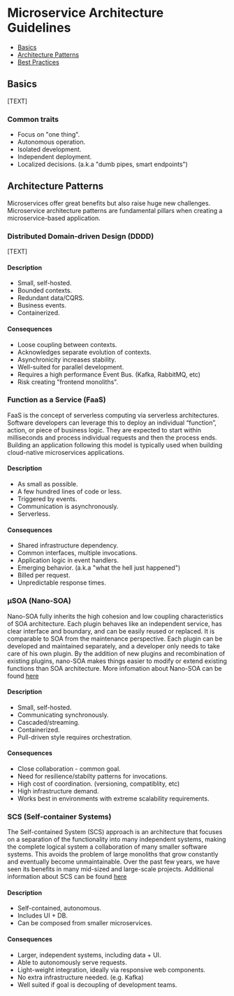 Microservice Architecture Guidelines
======================

* [Basics](#basics)
* [Architecture Patterns](#architecture-patterns)
* [Best Practices](#best-practices)

## Basics

[TEXT]


### Common traits

* Focus on "one thing".
* Autonomous operation.
* Isolated development.
* Independent deployment.
* Localized decisions. (a.k.a "dumb pipes, smart endpoints")


## Architecture Patterns

Microservices offer great benefits but also raise huge new challenges. Microservice architecture patterns are fundamental pillars when creating a microservice-based application.


### Distributed Domain-driven Design (DDDD)

[TEXT]


#### Description

* Small, self-hosted.
* Bounded contexts.
* Redundant data/CQRS.
* Business events.
* Containerized.


#### Consequences

* Loose coupling between contexts.
* Acknowledges separate evolution of contexts.
* Asynchronicity increases stability.
* Well-suited for parallel development.
* Requires a high performance Event Bus. (Kafka, RabbitMQ, etc)
* Risk creating "frontend monoliths". 


### Function as a Service (FaaS)

FaaS is the concept of serverless computing via serverless architectures. Software developers can leverage this to deploy an individual “function”, action, or piece of business logic. They are expected to start within milliseconds and process individual requests and then the process ends. Building an application following this model is typically used when building cloud-native microservices applications.


#### Description

* As small as possible.
* A few hundred lines of code or less.
* Triggered by events.
* Communication is asynchronously.
* Serverless.


#### Consequences

* Shared infrastructure dependency.
* Common interfaces, multiple invocations.
* Application logic in event handlers.
* Emerging behavior. (a.k.a "what the hell just happened")
* Billed per request.
* Unpredictable response times.


### μSOA (Nano-SOA) 

Nano-SOA fully inherits the high cohesion and low coupling characteristics of SOA architecture. Each plugin behaves like an independent service, has clear interface and boundary, and can be easily reused or replaced. It is comparable to SOA from the maintenance perspective. Each plugin can be developed and maintained separately, and a developer only needs to take care of his own plugin. By the addition of new plugins and recombination of existing plugins, nano-SOA makes things easier to modify or extend existing functions than SOA architecture. More infomation about Nano-SOA can be found [here](http://baiy.cn/doc/byasp/mSOA_en.htm)


#### Description

* Small, self-hosted.
* Communicating synchronously.
* Cascaded/streaming.
* Containerized.
* Pull-driven style requires orchestration.


#### Consequences

* Close collaboration - common goal.
* Need for resilience/stabilty patterns for invocations.
* High cost of coordination. (versioning, compatiblity, etc)
* High infrastructure demand.
* Works best in environments with extreme scalability requirements.


### SCS (Self-container Systems)

The Self-contained System (SCS) approach is an architecture that focuses on a separation of the functionality into many independent systems, making the complete logical system a collaboration of many smaller software systems. This avoids the problem of large monoliths that grow constantly and eventually become unmaintainable. Over the past few years, we have seen its benefits in many mid-sized and large-scale projects. Additional information about SCS can be found [here](http://scs-architecture.org/index.html)

#### Description

* Self-contained, autonomous.
* Includes UI + DB.
* Can be composed from smaller microservices.


#### Consequences

* Larger, independent systems, including data + UI.
* Able to autonomously serve requests.
* Light-weight integration, ideally via responsive web components.
* No extra infrastructure needed. (e.g. Kafka)
* Well suited if goal is decoupling of development teams.